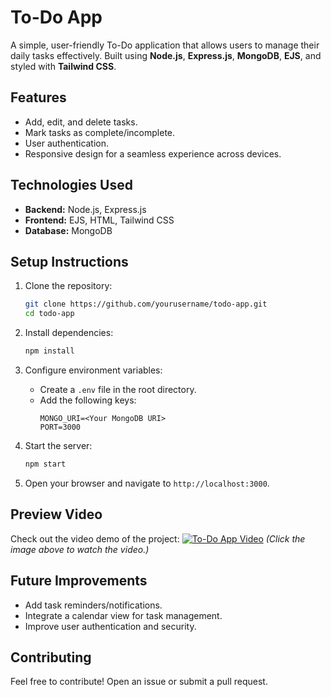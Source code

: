 # To-Do App
A simple, user-friendly To-Do application that allows users to manage their daily tasks effectively. Built using **Node.js**, **Express.js**, **MongoDB**, **EJS**, and styled with **Tailwind CSS**.

## Features
- Add, edit, and delete tasks.
- Mark tasks as complete/incomplete.
- User authentication.
- Responsive design for a seamless experience across devices.

## Technologies Used
- **Backend:** Node.js, Express.js
- **Frontend:** EJS, HTML, Tailwind CSS
- **Database:** MongoDB

## Setup Instructions

1. Clone the repository:
   ```bash
   git clone https://github.com/yourusername/todo-app.git
   cd todo-app
   ```

2. Install dependencies:
   ```bash
   npm install
   ```

3. Configure environment variables:
   - Create a `.env` file in the root directory.
   - Add the following keys:
     ```
     MONGO_URI=<Your MongoDB URI>
     PORT=3000
     ```

4. Start the server:
   ```bash
   npm start
   ```

5. Open your browser and navigate to `http://localhost:3000`.

## Preview Video
Check out the video demo of the project:
[![To-Do App Video](https://img.youtube.com/vi/WBSD5EJXdqo/0.jpg)]([https://youtu.be/YourVideoID](https://www.youtube.com/watch?v=WBSD5EJXdqo))
*(Click the image above to watch the video.)*

## Future Improvements
- Add task reminders/notifications.
- Integrate a calendar view for task management.
- Improve user authentication and security.

## Contributing
Feel free to contribute! Open an issue or submit a pull request.


